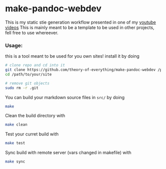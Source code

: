 # make-pandoc-webdev

This is my static stie generation workflow presented in one of my [youtube videos](https://youtu.be/VKbla_fkWxA)
This is mainly meant to be a template to be used in other projects, fell free to use whereever.

### Usage:
this is a tool meant to be used for you own sites! install it by doing
```bash
# clone repo and cd into it
git clone https://github.com/theory-of-everything/make-pandoc-webdev /path/to/your/site
cd /path/to/your/site

# remove git objects
sudo rm -r .git
```

You can build your markdown source files in `src/` by doing
```bash
make
```
Clean the build directory with
```bash
make clean
```
Test your curret build with
```bash
make test
```
Sync build with remote server (vars changed in makefile) with
```bash
make sync
```
